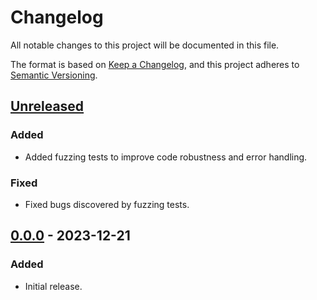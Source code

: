 # Changelog

All notable changes to this project will be documented in this file.

The format is based on [Keep a Changelog](https://keepachangelog.com/en/1.0.0/),
and this project adheres to [Semantic Versioning](https://semver.org/spec/v2.0.0.html).

## [Unreleased]

### Added

- Added fuzzing tests to improve code robustness and error handling.

### Fixed

- Fixed bugs discovered by fuzzing tests.

## [0.0.0] - 2023-12-21

### Added

- Initial release.

[Unreleased]: https://github.com/chksum-rs/hash-sha2-512/compare/v0.0.0...HEAD
[0.0.0]: https://github.com/chksum-rs/hash-sha2-512/releases/tag/v0.0.0
